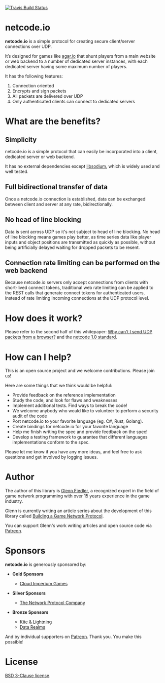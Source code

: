 [![Travis Build Status](https://travis-ci.org/networkprotocol/netcode.io.svg?branch=master)](https://travis-ci.org/networkprotocol/netcode.io)

# netcode.io

**netcode.io** is a simple protocol for creating secure client/server connections over UDP.

It’s designed for games like [agar.io](http://agar.io) that shunt players from a main website or web backend to a number of dedicated server instances, with each dedicated server having some maximum number of players.

It has the following features:

1. Connection oriented
2. Encrypts and sign packets
3. All packets are delivered over UDP
4. Only authenticated clients can connect to dedicated servers

# What are the benefits?

## Simplicity

netcode.io is a simple protocol that can easily be incorporated into a client, dedicated server or web backend.

It has no external dependencies except [libsodium](http://www.libsodium.org), which is widely used and well tested.

## Full bidirectional transfer of data

Once a netcode.io connection is established, data can be exchanged between client and server at any rate, bidirectionally.

## No head of line blocking

Data is sent across UDP so it's not subject to head of line blocking. No head of line blocking means games play better, as time series data like player inputs and object positions are transmitted as quickly as possible, without being artificially delayed waiting for dropped packets to be resent.

## Connection rate limiting can be performed on the web backend

Because netcode.io servers only accept connections from clients with short-lived connect tokens, traditional web rate limiting can be applied to the REST calls that generate connect tokens for authenticated users, instead of rate limiting incoming connections at the UDP protocol level.

# How does it work?

Please refer to the second half of this whitepaper: [Why can't I send UDP packets from a browser?](http://new.gafferongames.com/post/why_cant_i_send_udp_packets_from_a_browser/) and the [netcode 1.0 standard](https://github.com/networkprotocol/netcode.io/blob/master/STANDARD.md).

# How can I help?

This is an open source project and we welcome contributions. Please join us!

Here are some things that we think would be helpful:

* Provide feedback on the reference implementation
* Study the code, and look for flaws and weaknesses
* Implement additional tests. Find ways to break the code!
* We welcome anybody who would like to volunteer to perform a security audit of the code
* Port netcode.io to your favorite language (eg. C#, Rust, Golang).
* Create bindings for netcode.io for your favorite language
* Help me finish writing the spec and provide feedback on the spec!
* Develop a testing framework to guarantee that different languages implementations conform to the spec.

Please let me know if you have any more ideas, and feel free to ask questions and get involved by logging issues.

# Author

The author of this library is [Glenn Fiedler](https://www.linkedin.com/in/glennfiedler), a recognized expert in the field of game network programming with over 15 years experience in the game industry.

Glenn is currently writing an article series about the development of this library called [Building a Game Network Protocol](http://gafferongames.com/2016/05/10/building-a-game-network-protocol/).

You can support Glenn's work writing articles and open source code via [Patreon](http://www.patreon.com/gafferongames).

# Sponsors

**netcode.io** is generously sponsored by:

* **Gold Sponsors**
    * [Cloud Imperium Games](https://cloudimperiumgames.com)
    
* **Silver Sponsors**
    * [The Network Protocol Company](http://www.thenetworkprotocolcompany.com)
    
* **Bronze Sponsors**
    * [Kite & Lightning](http://kiteandlightning.la/)
    * [Data Realms](http://datarealms.com)
 
And by individual supporters on [Patreon](http://www.patreon.com/gafferongames). Thank you. You make this possible!

# License

[BSD 3-Clause license](https://opensource.org/licenses/BSD-3-Clause).
